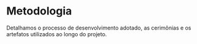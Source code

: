 # Metodologia

Detalhamos o processo de desenvolvimento adotado, as cerimônias e os artefatos utilizados ao longo do projeto.
